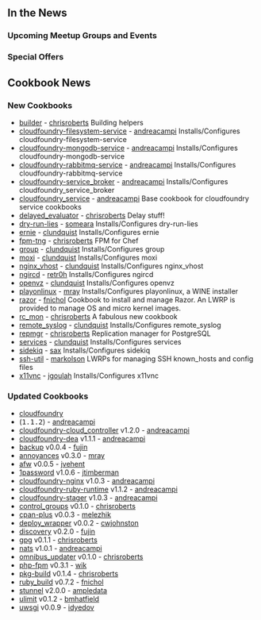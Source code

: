 In the News<a name="news"></a>
-----------

### Upcoming Meetup Groups and Events

###  Special Offers


Cookbook News<a name="cookbooks"></a>
-------------
### New Cookbooks

* [builder](http://community.opscode.com/cookbooks/builder) - [chrisroberts](http://community.opscode.com/users/chrisroberts)
Building helpers
* [cloudfoundry-filesystem-service](http://community.opscode.com/cookbooks/cloudfoundry-filesystem-service) - [andreacampi](http://community.opscode.com/users/andreacampi)
Installs/Configures cloudfoundry-filesystem-service
* [cloudfoundry-mongodb-service](http://community.opscode.com/cookbooks/cloudfoundry-mongodb-service) - [andreacampi](http://community.opscode.com/users/andreacampi)
Installs/Configures cloudfoundry-mongodb-service
* [cloudfoundry-rabbitmq-service](http://community.opscode.com/cookbooks/cloudfoundry-rabbitmq-service) - [andreacampi](http://community.opscode.com/users/andreacampi)
Installs/Configures cloudfoundry-rabbitmq-service
* [cloudfoundry-service_broker](http://community.opscode.com/cookbooks/cloudfoundry-service_broker) - [andreacampi](http://community.opscode.com/users/andreacampi)
Installs/Configures cloudfoundry_service_broker
* [cloudfoundry_service](http://community.opscode.com/cookbooks/cloudfoundry_service) - [andreacampi](http://community.opscode.com/users/andreacampi)
Base cookbook for cloudfoundry service cookbooks
* [delayed_evaluator](http://community.opscode.com/cookbooks/delayed_evaluator) - [chrisroberts](http://community.opscode.com/users/chrisroberts)
Delay stuff!
* [dry-run-lies](http://community.opscode.com/cookbooks/dry-run-lies) - [someara](http://community.opscode.com/users/someara)
Installs/Configures dry-run-lies
* [ernie](http://community.opscode.com/cookbooks/ernie) - [clundquist](http://community.opscode.com/users/clundquist)
Installs/Configures ernie
* [fpm-tng](http://community.opscode.com/cookbooks/fpm-tng) - [chrisroberts](http://community.opscode.com/users/chrisroberts)
FPM for Chef
* [group](http://community.opscode.com/cookbooks/group) - [clundquist](http://community.opscode.com/users/clundquist)
Installs/Configures group
* [moxi](http://community.opscode.com/cookbooks/moxi) - [clundquist](http://community.opscode.com/users/clundquist)
Installs/Configures moxi
* [nginx_vhost](http://community.opscode.com/cookbooks/nginx_vhost) - [clundquist](http://community.opscode.com/users/clundquist)
Installs/Configures nginx_vhost
* [ngircd](http://community.opscode.com/cookbooks/ngircd) - [retr0h](http://community.opscode.com/users/retr0h)
Installs/Configures ngircd
* [openvz](http://community.opscode.com/cookbooks/openvz) - [clundquist](http://community.opscode.com/users/clundquist)
Installs/Configures openvz
* [playonlinux](http://community.opscode.com/cookbooks/playonlinux) - [mray](http://community.opscode.com/users/mray)
Installs/Configures playonlinux, a WINE installer
* [razor](http://community.opscode.com/cookbooks/razor) - [fnichol](http://community.opscode.com/users/fnichol)
Cookbook to install and manage Razor. An LWRP is provided to manage OS and micro kernel images.
* [rc_mon](http://community.opscode.com/cookbooks/rc_mon) - [chrisroberts](http://community.opscode.com/users/chrisroberts)
A fabulous new cookbook
* [remote_syslog](http://community.opscode.com/cookbooks/remote_syslog) - [clundquist](http://community.opscode.com/users/clundquist)
Installs/Configures remote_syslog
* [repmgr](http://community.opscode.com/cookbooks/repmgr) - [chrisroberts](http://community.opscode.com/users/chrisroberts)
Replication manager for PostgreSQL
* [services](http://community.opscode.com/cookbooks/services) - [clundquist](http://community.opscode.com/users/clundquist)
Installs/Configures services
* [sidekiq](http://community.opscode.com/cookbooks/sidekiq) - [sax](http://community.opscode.com/users/sax)
Installs/Configures sidekiq
* [ssh-util](http://community.opscode.com/cookbooks/ssh-util) - [markolson](http://community.opscode.com/users/markolson)
LWRPs for managing SSH known_hosts and config files
* [x11vnc](http://community.opscode.com/cookbooks/x11vnc) - [jgoulah](http://community.opscode.com/users/jgoulah)
Installs/Configures x11vnc


### Updated Cookbooks
* [cloudfoundry](http://community.opscode.com/cookbooks/cloudfoundry)
* (<span style="font-family:monospace">1.1.2</span>) - [andreacampi](http://community.opscode.com/users/andreacampi)
* [cloudfoundry-cloud_controller](http://community.opscode.com/cookbooks/cloudfoundry-cloud_controller) v1.2.0 - [andreacampi](http://community.opscode.com/users/andreacampi)
* [cloudfoundry-dea](http://community.opscode.com/cookbooks/cloudfoundry-dea) v1.1.1 - [andreacampi](http://community.opscode.com/users/andreacampi)
* [backup](http://community.opscode.com/cookbooks/backup) v0.0.4 - [fujin](http://community.opscode.com/users/fujin)
* [annoyances](http://community.opscode.com/cookbooks/annoyances) v0.3.0 - [mray](http://community.opscode.com/users/mray)
* [afw](http://community.opscode.com/cookbooks/afw) v0.0.5 - [jvehent](http://community.opscode.com/users/jvehent)
* [1password](http://community.opscode.com/cookbooks/1password) v1.0.6 - [jtimberman](http://community.opscode.com/users/jtimberman)
* [cloudfoundry-nginx](http://community.opscode.com/cookbooks/cloudfoundry-nginx) v1.0.3 - [andreacampi](http://community.opscode.com/users/andreacampi)
* [cloudfoundry-ruby-runtime](http://community.opscode.com/cookbooks/cloudfoundry-ruby-runtime) v1.1.2 - [andreacampi](http://community.opscode.com/users/andreacampi)
* [cloudfoundry-stager](http://community.opscode.com/cookbooks/cloudfoundry-stager) v1.0.3 - [andreacampi](http://community.opscode.com/users/andreacampi)
* [control_groups](http://community.opscode.com/cookbooks/control_groups) v0.1.0 - [chrisroberts](http://community.opscode.com/users/chrisroberts)
* [cpan-plus](http://community.opscode.com/cookbooks/cpan-plus) v0.0.3 - [melezhik](http://community.opscode.com/users/melezhik)
* [deploy_wrapper](http://community.opscode.com/cookbooks/deploy_wrapper) v0.0.2 - [cwjohnston](http://community.opscode.com/users/cwjohnston)
* [discovery](http://community.opscode.com/cookbooks/discovery) v0.2.0 - [fujin](http://community.opscode.com/users/fujin)
* [gpg](http://community.opscode.com/cookbooks/gpg) v0.1.1 - [chrisroberts](http://community.opscode.com/users/chrisroberts)
* [nats](http://community.opscode.com/cookbooks/nats) v1.0.1 - [andreacampi](http://community.opscode.com/users/andreacampi)
* [omnibus_updater](http://community.opscode.com/cookbooks/omnibus_updater) v0.1.0 - [chrisroberts](http://community.opscode.com/users/chrisroberts)
* [php-fpm](http://community.opscode.com/cookbooks/php-fpm) v0.3.1 - [wik](http://community.opscode.com/users/wik)
* [pkg-build](http://community.opscode.com/cookbooks/pkg-build) v0.1.4 - [chrisroberts](http://community.opscode.com/users/chrisroberts)
* [ruby_build](http://community.opscode.com/cookbooks/ruby_build) v0.7.2 - [fnichol](http://community.opscode.com/users/fnichol)
* [stunnel](http://community.opscode.com/cookbooks/stunnel) v2.0.0 - [ampledata](http://community.opscode.com/users/ampledata)
* [ulimit](http://community.opscode.com/cookbooks/ulimit) v0.1.2 - [bmhatfield](http://community.opscode.com/users/bmhatfield)
* [uwsgi](http://community.opscode.com/cookbooks/uwsgi) v0.0.9 - [idyedov](http://community.opscode.com/users/idyedov)
